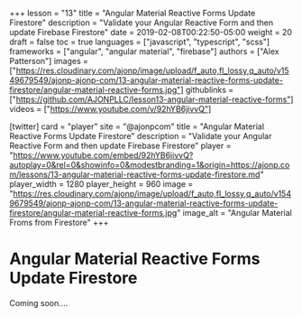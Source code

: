+++
lesson = "13"
title = "Angular Material Reactive Forms Update Firestore"
description = "Validate your Angular Reactive Form and then update Firebase Firestore"
date = 2019-02-08T00:22:50-05:00
weight = 20
draft = false
toc = true
languages = ["javascript", "typescript", "scss"]
frameworks = ["angular", "angular material", "firebase"]
authors = ["Alex Patterson"]
images = ["https://res.cloudinary.com/ajonp/image/upload/f_auto,fl_lossy,q_auto/v1549679549/ajonp-ajonp-com/13-angular-material-reactive-forms-update-firestore/angular-material-reactive-forms.jpg"]
githublinks = ["https://github.com/AJONPLLC/lesson13-angular-material-reactive-forms"]
videos = ["https://www.youtube.com/v/92hYB6jivvQ"]

[twitter]
  card = "player"
  site = "@ajonpcom"
  title = "Angular Material Reactive Forms Update Firestore"
  description = "Validate your Angular Reactive Form and then update Firebase Firestore"
  player = "https://www.youtube.com/embed/92hYB6jivvQ?autoplay=0&rel=0&showinfo=0&modestbranding=1&origin=https://ajonp.com/lessons/13-angular-material-reactive-forms-update-firestore.md"
  player_width = 1280
  player_height = 960
  image = "https://res.cloudinary.com/ajonp/image/upload/f_auto,fl_lossy,q_auto/v1549679549/ajonp-ajonp-com/13-angular-material-reactive-forms-update-firestore/angular-material-reactive-forms.jpg"
  image_alt = "Angular Material Froms from Firestore"
+++

# Angular Material Reactive Forms Update Firestore

Coming soon....
